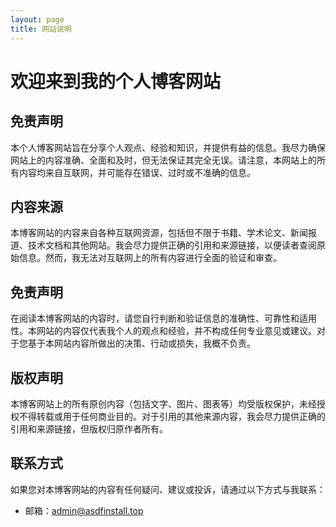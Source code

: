 ```yaml
---
layout: page
title: 网站说明 
---
```


# 欢迎来到我的个人博客网站

## 免责声明

本个人博客网站旨在分享个人观点、经验和知识，并提供有益的信息。我尽力确保网站上的内容准确、全面和及时，但无法保证其完全无误。请注意，本网站上的所有内容均来自互联网，并可能存在错误、过时或不准确的信息。

## 内容来源

本博客网站的内容来自各种互联网资源，包括但不限于书籍、学术论文、新闻报道、技术文档和其他网站。我会尽力提供正确的引用和来源链接，以便读者查阅原始信息。然而，我无法对互联网上的所有内容进行全面的验证和审查。

## 免责声明

在阅读本博客网站的内容时，请您自行判断和验证信息的准确性、可靠性和适用性。本网站的内容仅代表我个人的观点和经验，并不构成任何专业意见或建议。对于您基于本网站内容所做出的决策、行动或损失，我概不负责。

## 版权声明

本博客网站上的所有原创内容（包括文字、图片、图表等）均受版权保护，未经授权不得转载或用于任何商业目的。对于引用的其他来源内容，我会尽力提供正确的引用和来源链接，但版权归原作者所有。

## 联系方式

如果您对本博客网站的内容有任何疑问、建议或投诉，请通过以下方式与我联系：

- 邮箱：[admin@asdfinstall.top](mailto:admin@asdfinstall.top)
